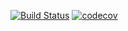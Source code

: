 [![Build Status](https://travis-ci.org/Staska2010/job4j.svg?branch=master)](https://travis-ci.org/Staska2010/job4j)
[![codecov](https://codecov.io/gh/Staska2010/job4j/branch/master/graph/badge.svg)](https://codecov.io/gh/Staska2010/job4j)
